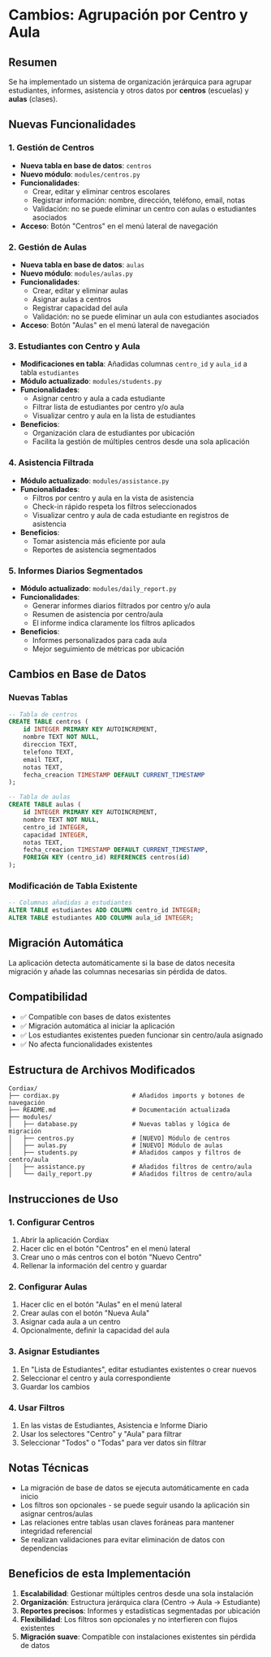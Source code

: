# Cambios: Agrupación por Centro y Aula

## Resumen

Se ha implementado un sistema de organización jerárquica para agrupar estudiantes, informes, asistencia y otros datos por **centros** (escuelas) y **aulas** (clases).

## Nuevas Funcionalidades

### 1. Gestión de Centros

- **Nueva tabla en base de datos**: `centros`
- **Nuevo módulo**: `modules/centros.py`
- **Funcionalidades**:
  - Crear, editar y eliminar centros escolares
  - Registrar información: nombre, dirección, teléfono, email, notas
  - Validación: no se puede eliminar un centro con aulas o estudiantes asociados
- **Acceso**: Botón "Centros" en el menú lateral de navegación

### 2. Gestión de Aulas

- **Nueva tabla en base de datos**: `aulas`
- **Nuevo módulo**: `modules/aulas.py`
- **Funcionalidades**:
  - Crear, editar y eliminar aulas
  - Asignar aulas a centros
  - Registrar capacidad del aula
  - Validación: no se puede eliminar un aula con estudiantes asociados
- **Acceso**: Botón "Aulas" en el menú lateral de navegación

### 3. Estudiantes con Centro y Aula

- **Modificaciones en tabla**: Añadidas columnas `centro_id` y `aula_id` a tabla `estudiantes`
- **Módulo actualizado**: `modules/students.py`
- **Funcionalidades**:
  - Asignar centro y aula a cada estudiante
  - Filtrar lista de estudiantes por centro y/o aula
  - Visualizar centro y aula en la lista de estudiantes
- **Beneficios**:
  - Organización clara de estudiantes por ubicación
  - Facilita la gestión de múltiples centros desde una sola aplicación

### 4. Asistencia Filtrada

- **Módulo actualizado**: `modules/assistance.py`
- **Funcionalidades**:
  - Filtros por centro y aula en la vista de asistencia
  - Check-in rápido respeta los filtros seleccionados
  - Visualizar centro y aula de cada estudiante en registros de asistencia
- **Beneficios**:
  - Tomar asistencia más eficiente por aula
  - Reportes de asistencia segmentados

### 5. Informes Diarios Segmentados

- **Módulo actualizado**: `modules/daily_report.py`
- **Funcionalidades**:
  - Generar informes diarios filtrados por centro y/o aula
  - Resumen de asistencia por centro/aula
  - El informe indica claramente los filtros aplicados
- **Beneficios**:
  - Informes personalizados para cada aula
  - Mejor seguimiento de métricas por ubicación

## Cambios en Base de Datos

### Nuevas Tablas

```sql
-- Tabla de centros
CREATE TABLE centros (
    id INTEGER PRIMARY KEY AUTOINCREMENT,
    nombre TEXT NOT NULL,
    direccion TEXT,
    telefono TEXT,
    email TEXT,
    notas TEXT,
    fecha_creacion TIMESTAMP DEFAULT CURRENT_TIMESTAMP
);

-- Tabla de aulas
CREATE TABLE aulas (
    id INTEGER PRIMARY KEY AUTOINCREMENT,
    nombre TEXT NOT NULL,
    centro_id INTEGER,
    capacidad INTEGER,
    notas TEXT,
    fecha_creacion TIMESTAMP DEFAULT CURRENT_TIMESTAMP,
    FOREIGN KEY (centro_id) REFERENCES centros(id)
);
```

### Modificación de Tabla Existente

```sql
-- Columnas añadidas a estudiantes
ALTER TABLE estudiantes ADD COLUMN centro_id INTEGER;
ALTER TABLE estudiantes ADD COLUMN aula_id INTEGER;
```

## Migración Automática

La aplicación detecta automáticamente si la base de datos necesita migración y añade las columnas necesarias sin pérdida de datos.

## Compatibilidad

- ✅ Compatible con bases de datos existentes
- ✅ Migración automática al iniciar la aplicación
- ✅ Los estudiantes existentes pueden funcionar sin centro/aula asignado
- ✅ No afecta funcionalidades existentes

## Estructura de Archivos Modificados

```
Cordiax/
├── cordiax.py                    # Añadidos imports y botones de navegación
├── README.md                     # Documentación actualizada
├── modules/
│   ├── database.py               # Nuevas tablas y lógica de migración
│   ├── centros.py                # [NUEVO] Módulo de centros
│   ├── aulas.py                  # [NUEVO] Módulo de aulas
│   ├── students.py               # Añadidos campos y filtros de centro/aula
│   ├── assistance.py             # Añadidos filtros de centro/aula
│   └── daily_report.py           # Añadidos filtros de centro/aula
```

## Instrucciones de Uso

### 1. Configurar Centros

1. Abrir la aplicación Cordiax
2. Hacer clic en el botón "Centros" en el menú lateral
3. Crear uno o más centros con el botón "Nuevo Centro"
4. Rellenar la información del centro y guardar

### 2. Configurar Aulas

1. Hacer clic en el botón "Aulas" en el menú lateral
2. Crear aulas con el botón "Nueva Aula"
3. Asignar cada aula a un centro
4. Opcionalmente, definir la capacidad del aula

### 3. Asignar Estudiantes

1. En "Lista de Estudiantes", editar estudiantes existentes o crear nuevos
2. Seleccionar el centro y aula correspondiente
3. Guardar los cambios

### 4. Usar Filtros

1. En las vistas de Estudiantes, Asistencia e Informe Diario
2. Usar los selectores "Centro" y "Aula" para filtrar
3. Seleccionar "Todos" o "Todas" para ver datos sin filtrar

## Notas Técnicas

- La migración de base de datos se ejecuta automáticamente en cada inicio
- Los filtros son opcionales - se puede seguir usando la aplicación sin asignar centros/aulas
- Las relaciones entre tablas usan claves foráneas para mantener integridad referencial
- Se realizan validaciones para evitar eliminación de datos con dependencias

## Beneficios de esta Implementación

1. **Escalabilidad**: Gestionar múltiples centros desde una sola instalación
2. **Organización**: Estructura jerárquica clara (Centro → Aula → Estudiante)
3. **Reportes precisos**: Informes y estadísticas segmentadas por ubicación
4. **Flexibilidad**: Los filtros son opcionales y no interfieren con flujos existentes
5. **Migración suave**: Compatible con instalaciones existentes sin pérdida de datos
